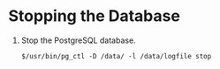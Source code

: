 # Stopping the Database<a name="EN-US_TOPIC_0230050754"></a>

1.  Stop the PostgreSQL database.

    ```
    $/usr/bin/pg_ctl -D /data/ -l /data/logfile stop
    ```


